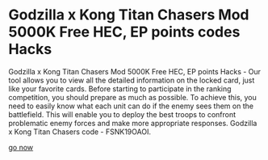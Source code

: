 # Godzilla x Kong Titan Chasers Mod 5000K Free HEC, EP points codes Hacks

Godzilla x Kong Titan Chasers Mod 5000K Free HEC, EP points Hacks - Our tool allows you to view all the detailed information on the locked card, just like your favorite cards. Before starting to participate in the ranking competition, you should prepare as much as possible. To achieve this, you need to easily know what each unit can do if the enemy sees them on the battlefield. This will enable you to deploy the best troops to confront problematic enemy forces and make more appropriate responses. Godzilla x Kong Titan Chasers code - FSNK19OAOI.

[go now](https://www.start.gg/user/ee6e6372)

